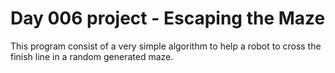 # Day 006 project - Escaping the Maze

This program consist of a very simple algorithm to help a robot to cross the finish line in a random generated maze.